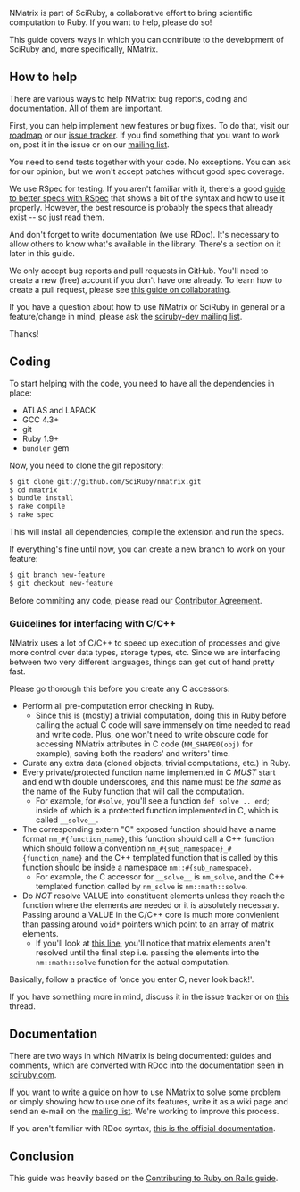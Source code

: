 NMatrix is part of SciRuby, a collaborative effort to bring scientific computation to Ruby. If you want to help, please
do so!

This guide covers ways in which you can contribute to the development of SciRuby and, more specifically, NMatrix.

## How to help

There are various ways to help NMatrix: bug reports, coding and documentation. All of them are important.

First, you can help implement new features or bug fixes. To do that, visit our
[roadmap](https://github.com/SciRuby/nmatrix/wiki/Roadmap) or our [issue tracker][2]. If you find something that you
want to work on, post it in the issue or on our [mailing list][1].

You need to send tests together with your code. No exceptions. You can ask for our opinion, but we won't accept patches
without good spec coverage.

We use RSpec for testing. If you aren't familiar with it, there's a good
[guide to better specs with RSpec](http://betterspecs.org/) that shows a bit of the syntax and how to use it properly.
However, the best resource is probably the specs that already exist -- so just read them.

And don't forget to write documentation (we use RDoc). It's necessary to allow others to know what's available in the
library. There's a section on it later in this guide.

We only accept bug reports and pull requests in GitHub. You'll need to create a new (free) account if you don't have one
already. To learn how to create a pull request, please see
[this guide on collaborating](https://help.github.com/categories/63/articles).

If you have a question about how to use NMatrix or SciRuby in general or a feature/change in mind, please ask the
[sciruby-dev mailing list][1].

Thanks!

## Coding

To start helping with the code, you need to have all the dependencies in place:

- ATLAS and LAPACK
- GCC 4.3+
- git
- Ruby 1.9+
- `bundler` gem

Now, you need to clone the git repository:

```bash
$ git clone git://github.com/SciRuby/nmatrix.git
$ cd nmatrix
$ bundle install
$ rake compile
$ rake spec
```

This will install all dependencies, compile the extension and run the specs.

If everything's fine until now, you can create a new branch to work on your feature:

```bash
$ git branch new-feature
$ git checkout new-feature
```

Before commiting any code, please read our
[Contributor Agreement](http://github.com/SciRuby/sciruby/wiki/Contributor-Agreement).

### Guidelines for interfacing with C/C++

NMatrix uses a lot of C/C++ to speed up execution of processes and give more control over data types, storage types, etc. Since we are interfacing between two very different languages, things can get out of hand pretty fast.

Please go thorough this before you create any C accessors:

* Perform all pre-computation error checking in Ruby. 
    - Since this is (mostly) a trivial computation, doing this in Ruby before calling the actual C code will save immensely on time needed to read and write code. Plus, one won't need to write obscure code for accessing NMatrix attributes in C code (`NM_SHAPE0(obj)` for example), saving both the readers' and writers' time.
* Curate any extra data (cloned objects, trivial computations, etc.) in Ruby.
* Every private/protected function name implemented in C _MUST_ start and end with double underscores, and this name must be _the same_ as the name of the Ruby function that will call the computation.
    - For example, for `#solve`, you'll see a function `def solve .. end`; inside of which is a protected function implemented in C, which is called `__solve__`.
* The corresponding extern "C" exposed function should have a name format `nm_#{function_name}`, this  function should call a C++ function which should follow a convention `nm_#{sub_namespace}_#{function_name}` and the C++ templated function that is called by this function should be inside a namespace `nm::#{sub_namespace}`.
    - For example, the C accessor for `__solve__` is `nm_solve`, and the C++ templated function called by `nm_solve` is `nm::math::solve`.
* Do _NOT_ resolve VALUE into constituent elements unless they reach the function where the elements are needed or it is absolutely necessary. Passing around a VALUE in the C/C++ core is much more convienient than passing around `void*` pointers which point to an array of matrix elements. 
    - If you'll look at [this line](https://github.com/v0dro/nmatrix/commit/b957c5fdbcef0bf1ebe78922f84f9ea37938b247#diff-55f2ba27400bce950282e78db97bfbcfR1791), you'll notice that matrix elements aren't resolved until the final step i.e. passing the elements into the `nm::math::solve` function for the actual computation.

Basically, follow a practice of 'once you enter C, never look back!'.

If you have something more in mind, discuss it in the issue tracker or on [this](https://groups.google.com/forum/#!topic/sciruby-dev/OJxhrGG309o) thread.

## Documentation

There are two ways in which NMatrix is being documented: guides and comments, which are converted with RDoc into the
documentation seen in [sciruby.com](http://sciruby.com).

If you want to write a guide on how to use NMatrix to solve some problem or simply showing how to use one of its
features, write it as a wiki page and send an e-mail on the [mailing list][1]. We're working to improve this process.

If you aren't familiar with RDoc syntax,
[this is the official documentation](http://docs.seattlerb.org/rdoc/RDoc/Markup.html).

## Conclusion

This guide was heavily based on the
[Contributing to Ruby on Rails guide](http://edgeguides.rubyonrails.org/contributing_to_ruby_on_rails.html).

[1]: https://groups.google.com/forum/?fromgroups#!forum/sciruby-dev
[2]: https://github.com/sciruby/nmatrix/issues?sort=created&state=open
